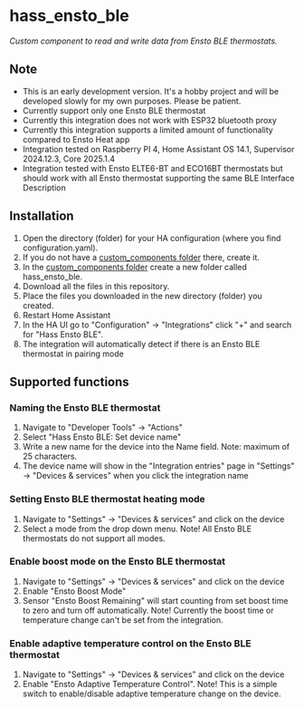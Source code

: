# hass_ensto_ble
_Custom component to read and write data from Ensto BLE thermostats._

## Note
- This is an early development version. It's a hobby project and will be developed slowly for my own purposes. Please be patient.
- Currently support only one Ensto BLE thermostat
- Currently this integration does not work with ESP32 bluetooth proxy
- Currently this integration supports a limited amount of functionality compared to Ensto Heat app
- Integration tested on Raspberry PI 4, Home Assistant OS 14.1, Supervisor 2024.12.3, Core 2025.1.4
- Integration tested with Ensto ELTE6-BT and ECO16BT thermostats but should work with all Ensto thermostat supporting the same BLE Interface Description

## Installation
1. Open the directory (folder) for your HA configuration (where you find configuration.yaml).
2. If you do not have a [custom_components folder](https://developers.home-assistant.io/docs/creating_integration_file_structure/#where-home-assistant-looks-for-integrations) there, create it.
3. In the [custom_components folder](https://developers.home-assistant.io/docs/creating_integration_file_structure/#where-home-assistant-looks-for-integrations) create a new folder called hass_ensto_ble.
4. Download all the files in this repository.
5. Place the files you downloaded in the new directory (folder) you created.
6. Restart Home Assistant
7. In the HA UI go to "Configuration" -> "Integrations" click "+" and search for "Hass Ensto BLE".
8. The integration will automatically detect if there is an Ensto BLE thermostat in pairing mode

## Supported functions
### Naming the Ensto BLE thermostat
1. Navigate to "Developer Tools" -> "Actions"
2. Select "Hass Ensto BLE: Set device name"
3. Write a new name for the device into the Name field. Note: maximum of 25 characters.
4. The device name will show in the "Integration entries" page in "Settings" -> "Devices & services" when you click the integration name

### Setting Ensto BLE thermostat heating mode
1. Navigate to "Settings" -> "Devices & services" and click on the device
2. Select a mode from the drop down menu. Note! All Ensto BLE thermostats do not support all modes.

### Enable boost mode on the Ensto BLE thermostat
1. Navigate to "Settings" -> "Devices & services" and click on the device
2. Enable "Ensto Boost Mode"
3. Sensor "Ensto Boost Remaining" will start counting from set boost time to zero and turn off automatically. Note! Currently the boost time or temperature change can't be set from the integration.

### Enable adaptive temperature control on the Ensto BLE thermostat
1. Navigate to "Settings" -> "Devices & services" and click on the device
2. Enable "Ensto Adaptive Temperature Control". Note! This is a simple switch to enable/disable adaptive temperature change on the device.

